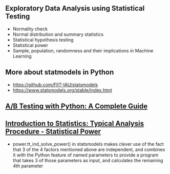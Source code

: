 ## Exploratory Data Analysis using Statistical Testing
- Normality check
- Normal distribution and summary statistics
- Statistical hypothesis testing
- Statistical power
- Sample, population, randomness and their implications in Machine Learning

## More about statmodels in Python
- https://github.com/FIIT-IAU/statsmodels
- https://www.statsmodels.org/stable/index.html

## [A/B Testing with Python: A Complete Guide](https://medium.com/@riteshgupta.ai/a-b-testing-with-python-a-complete-guide-a042224ee1bb)

## [Introduction to Statistics: Typical Analysis Procedure - Statistical Power](https://work.thaslwanter.at/Stats/html/statsAnalysis.html)
- power.tt_ind_solve_power() in statsmodels makes clever use of the fact that 3 of the 4 factors mentioned above are independent, and combines it with the Python feature of named parameters to provide a program that takes 3 of those parameters as input, and calculates the remaining 4th parameter
